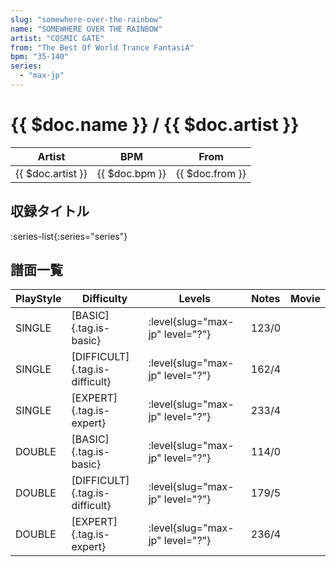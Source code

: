 ```yaml
---
slug: "somewhere-over-the-rainbow"
name: "SOMEWHERE OVER THE RAINBOW"
artist: "COSMIC GATE"
from: "The Best Of World Trance FantasiA"
bpm: "35-140"
series:
  - "max-jp"
---
```


# {{ $doc.name }} / {{ $doc.artist }}

|Artist|BPM|From|
|------|---|----|
|{{ $doc.artist }}|{{ $doc.bpm }}|{{ $doc.from }}|

## 収録タイトル

:series-list{:series="series"}

## 譜面一覧

|PlayStyle|Difficulty|Levels|Notes|Movie|
|---------|----------|------|-----|-----|
|SINGLE|[BASIC]{.tag.is-basic}|<div class="field is-grouped is-grouped-multiline">:level{slug="max-jp" level="?"}</div>|123/0||
|SINGLE|[DIFFICULT]{.tag.is-difficult}|<div class="field is-grouped is-grouped-multiline">:level{slug="max-jp" level="?"}</div>|162/4||
|SINGLE|[EXPERT]{.tag.is-expert}|<div class="field is-grouped is-grouped-multiline">:level{slug="max-jp" level="?"}</div>|233/4||
|DOUBLE|[BASIC]{.tag.is-basic}|<div class="field is-grouped is-grouped-multiline">:level{slug="max-jp" level="?"}</div>|114/0||
|DOUBLE|[DIFFICULT]{.tag.is-difficult}|<div class="field is-grouped is-grouped-multiline">:level{slug="max-jp" level="?"}</div>|179/5||
|DOUBLE|[EXPERT]{.tag.is-expert}|<div class="field is-grouped is-grouped-multiline">:level{slug="max-jp" level="?"}</div>|236/4||
